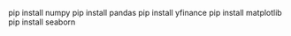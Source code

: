 pip install numpy
pip install pandas
pip install yfinance 
pip install matplotlib
pip install seaborn
